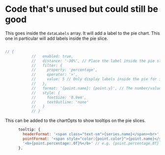 # Code that's unused but could still be good

This goes inside the `dataLabels` array. It will add a label to the pie chart. This one in particular will add labels inside the pie slice.

```javascript

// {
            //   enabled: true,
            //   distance: '-30%', // Place the label inside the pie slice
            //   filter: {
            //     property: 'percentage',
            //     operator: '>',
            //     value: 5 // Only display labels inside the pie for items that have more than 5% of the total pie
            //   },
            //   format: '{point.name}: {point.y}', // The number/value that shows on the pie slice. In general, formatters do support logic and there are built in helpers.
            //   style: {
            //     fontSize: '0.9em',
            //     textOutline: 'none'
            //   }
            // }
```

This can be added to the chartOpts to show tooltips on the pie slices.

```javascript
      tooltip: {
        headerFormat: '<span class="text-sm">{series.name}</span><br>',
        pointFormat: '<span style="color:{point.color}">{point.name}</span>: ' +
        '<b>{point.percentage:.0f}%</b>' // e.g. {point.percentage.8f} means 8 decimal places.
      },
```
